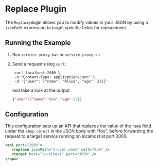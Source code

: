 # Replace Plugin

The `Replace`plugin allows you to modify values in your JSON by using a `jsonPath` expression to target specific fields for replacement.
## Running the Example

1. Run `service-proxy.bat` or `service-proxy.sh`
2. Send a request using `curl`:

   ```shell
    curl localhost:2000 \
    -H "Content-Type: application/json" \
    -d '{"user": {"name": "Alice", "age": 22}}'
    ```
   and take a look at the output:
   ```json
   {"user":{"name":"Bob","age":22}}
   ```

## Configuration

This configuration sets up an API that replaces the value of the `name` field under the `shop object` in the JSON body with "foo", before forwarding the request to a target service running on localhost at port 3000.
```xml
<api port="2000">
   <replace jsonPath="$.user.name" with="Bob" />
   <target host="localhost" port="3000" />
</api>
```
